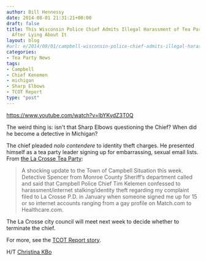 ```yaml
---
author: Bill Hennessy
date: 2014-08-01 21:31:21+00:00
draft: false
title: This Wisconsin Police Chief Admits Illegal Harassment of Tea Party Leader,
  After Lying About It
layout: blog
#url: e/2014/08/01/campbell-wisconsin-police-chief-admits-illegal-harassment-tea-party-leader-lying/
categories:
- Tea Party News
tags:
- Campbell
- Chief Kenemen
- michigan
- Sharp Elbows
- TCOT Report
type: "post"
---
```


https://www.youtube.com/watch?v=lbYKydZ3T0Q

The weird thing is: isn't that Sharp Elbows questioning the Chief? When did he become a detective in Michigan?

The chief pleaded _nolo contendere_ to identity theft charges. He presented himself as a tea party leader signing up for embarrassing, sexual email lists. From [the La Crosse Tea Party](https://www.lacrosseteaparty.com/2014/06/campbell-police-chief-confesses-harassing-tea-party/):



> A shocking update to the Town of Campbell Situation this week. Detective Spencer from Monroe County Sheriff’s department called and said that Campbell Police Chief Tim Kelemen confessed to harassment/internet stalking/identity theft regarding my complaint filed to La Crosse P.D. in January when someone signed me up for 15 or so internet accounts ranging from a gay profile on Match.com to Healthcare.com.



The La Crosse city council will meet next week to decide whether to terminate the chief.

For more, see the [TCOT Report story](https://tcotreport.com/wisconsin-police-chief-confesses-to-harassing-tea-party-leader/).

H/T [Christina KBo](https://www.facebook.com/christina.kbo)

